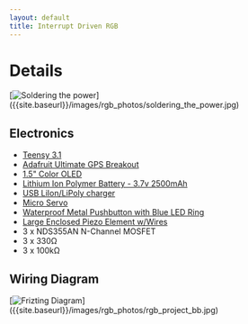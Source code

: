 ```yaml
---
layout: default
title: Interrupt Driven RGB
---
```


# Details

[![Soldering the power]({{site.baseurl}}/images/rgb_photos/soldering_the_power.jpg)]
({{site.baseurl}}/images/rgb_photos/soldering_the_power.jpg)

## Electronics

- [Teensy 3.1](http://www.adafruit.com/product/1625)
- [Adafruit Ultimate GPS Breakout](http://www.adafruit.com/products/746)
- [1.5" Color OLED](http://www.adafruit.com/products/1431)
- [Lithium Ion Polymer Battery - 3.7v 2500mAh](http://www.adafruit.com/products/328)
- [USB LiIon/LiPoly charger](http://www.adafruit.com/products/259)
- [Micro Servo](http://www.adafruit.com/products/169)
- [Waterproof Metal Pushbutton with Blue LED Ring](http://www.adafruit.com/products/481)
- [Large Enclosed Piezo Element w/Wires](http://www.adafruit.com/products/1739)
- 3 x NDS355AN N-Channel MOSFET
- 3 x 330&Omega;
- 3 x 100k&Omega;

## Wiring Diagram

[![Frizting Diagram]({{site.baseurl}}/images/rgb_photos/rgb_project_bb.jpg)]
({{site.baseurl}}/images/rgb_photos/rgb_project_bb.jpg)
